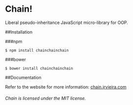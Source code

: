 # Chain!
Liberal pseudo-inheritance JavaScript micro-library for OOP.

##Installation

###npm

	$ npm install chainchainchain

###bower

	$ bower install chainchainchain

##Documentation

Refer to the website for more information: [chain.jrvieira.com](http://chain.jrvieira.com)


###### Chain is licensed under the MIT license.